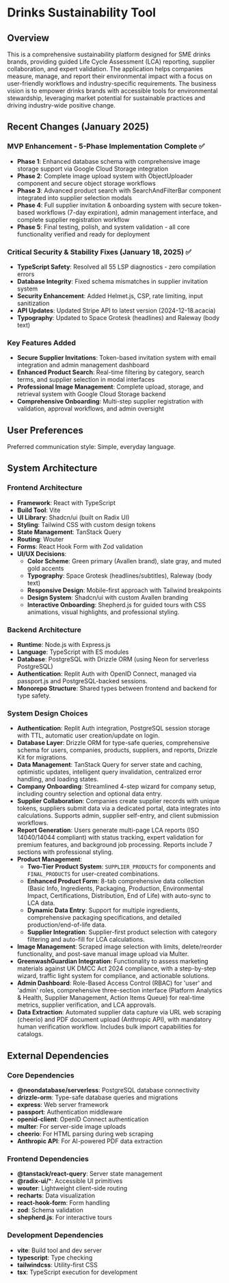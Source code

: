 # Drinks Sustainability Tool

## Overview

This is a comprehensive sustainability platform designed for SME drinks brands, providing guided Life Cycle Assessment (LCA) reporting, supplier collaboration, and expert validation. The application helps companies measure, manage, and report their environmental impact with a focus on user-friendly workflows and industry-specific requirements. The business vision is to empower drinks brands with accessible tools for environmental stewardship, leveraging market potential for sustainable practices and driving industry-wide positive change.

## Recent Changes (January 2025)

### MVP Enhancement - 5-Phase Implementation Complete ✅
- **Phase 1**: Enhanced database schema with comprehensive image storage support via Google Cloud Storage integration
- **Phase 2**: Complete image upload system with ObjectUploader component and secure object storage workflows  
- **Phase 3**: Advanced product search with SearchAndFilterBar component integrated into supplier selection modals
- **Phase 4**: Full supplier invitation & onboarding system with secure token-based workflows (7-day expiration), admin management interface, and complete supplier registration workflow
- **Phase 5**: Final testing, polish, and system validation - all core functionality verified and ready for deployment

### Critical Security & Stability Fixes (January 18, 2025) ✅
- **TypeScript Safety**: Resolved all 55 LSP diagnostics - zero compilation errors
- **Database Integrity**: Fixed schema mismatches in supplier invitation system
- **Security Enhancement**: Added Helmet.js, CSP, rate limiting, input sanitization
- **API Updates**: Updated Stripe API to latest version (2024-12-18.acacia)
- **Typography**: Updated to Space Grotesk (headlines) and Raleway (body text)

### Key Features Added
- **Secure Supplier Invitations**: Token-based invitation system with email integration and admin management dashboard
- **Enhanced Product Search**: Real-time filtering by category, search terms, and supplier selection in modal interfaces  
- **Professional Image Management**: Complete upload, storage, and retrieval system with Google Cloud Storage backend
- **Comprehensive Onboarding**: Multi-step supplier registration with validation, approval workflows, and admin oversight

## User Preferences

Preferred communication style: Simple, everyday language.

## System Architecture

### Frontend Architecture
- **Framework**: React with TypeScript
- **Build Tool**: Vite
- **UI Library**: Shadcn/ui (built on Radix UI)
- **Styling**: Tailwind CSS with custom design tokens
- **State Management**: TanStack Query
- **Routing**: Wouter
- **Forms**: React Hook Form with Zod validation
- **UI/UX Decisions**:
    - **Color Scheme**: Green primary (Avallen brand), slate gray, and muted gold accents
    - **Typography**: Space Grotesk (headlines/subtitles), Raleway (body text)
    - **Responsive Design**: Mobile-first approach with Tailwind breakpoints
    - **Design System**: Shadcn/ui with custom Avallen branding
    - **Interactive Onboarding**: Shepherd.js for guided tours with CSS animations, visual highlights, and professional styling.

### Backend Architecture
- **Runtime**: Node.js with Express.js
- **Language**: TypeScript with ES modules
- **Database**: PostgreSQL with Drizzle ORM (using Neon for serverless PostgreSQL)
- **Authentication**: Replit Auth with OpenID Connect, managed via passport.js and PostgreSQL-backed sessions.
- **Monorepo Structure**: Shared types between frontend and backend for type safety.

### System Design Choices
- **Authentication**: Replit Auth integration, PostgreSQL session storage with TTL, automatic user creation/update on login.
- **Database Layer**: Drizzle ORM for type-safe queries, comprehensive schema for users, companies, products, suppliers, and reports, Drizzle Kit for migrations.
- **Data Management**: TanStack Query for server state and caching, optimistic updates, intelligent query invalidation, centralized error handling, and loading states.
- **Company Onboarding**: Streamlined 4-step wizard for company setup, including country selection and optional data entry.
- **Supplier Collaboration**: Companies create supplier records with unique tokens, suppliers submit data via a dedicated portal, data integrates into calculations. Supports admin, supplier self-entry, and client submission workflows.
- **Report Generation**: Users generate multi-page LCA reports (ISO 14040/14044 compliant) with status tracking, expert validation for premium features, and background job processing. Reports include 7 sections with professional styling.
- **Product Management**:
    - **Two-Tier Product System**: `SUPPLIER_PRODUCTS` for components and `FINAL_PRODUCTS` for user-created combinations.
    - **Enhanced Product Form**: 8-tab comprehensive data collection (Basic Info, Ingredients, Packaging, Production, Environmental Impact, Certifications, Distribution, End of Life) with auto-sync to LCA data.
    - **Dynamic Data Entry**: Support for multiple ingredients, comprehensive packaging specifications, and detailed production/end-of-life data.
    - **Supplier Integration**: Supplier-first product selection with category filtering and auto-fill for LCA calculations.
- **Image Management**: Scraped image selection with limits, delete/reorder functionality, and post-save manual image upload via Multer.
- **GreenwashGuardian Integration**: Functionality to assess marketing materials against UK DMCC Act 2024 compliance, with a step-by-step wizard, traffic light system for compliance, and actionable solutions.
- **Admin Dashboard**: Role-Based Access Control (RBAC) for 'user' and 'admin' roles, comprehensive three-section interface (Platform Analytics & Health, Supplier Management, Action Items Queue) for real-time metrics, supplier verification, and LCA approvals.
- **Data Extraction**: Automated supplier data capture via URL web scraping (cheerio) and PDF document upload (Anthropic API), with mandatory human verification workflow. Includes bulk import capabilities for catalogs.

## External Dependencies

### Core Dependencies
- **@neondatabase/serverless**: PostgreSQL database connectivity
- **drizzle-orm**: Type-safe database queries and migrations
- **express**: Web server framework
- **passport**: Authentication middleware
- **openid-client**: OpenID Connect authentication
- **multer**: For server-side image uploads
- **cheerio**: For HTML parsing during web scraping
- **Anthropic API**: For AI-powered PDF data extraction

### Frontend Dependencies
- **@tanstack/react-query**: Server state management
- **@radix-ui/***: Accessible UI primitives
- **wouter**: Lightweight client-side routing
- **recharts**: Data visualization
- **react-hook-form**: Form handling
- **zod**: Schema validation
- **shepherd.js**: For interactive tours

### Development Dependencies
- **vite**: Build tool and dev server
- **typescript**: Type checking
- **tailwindcss**: Utility-first CSS
- **tsx**: TypeScript execution for development